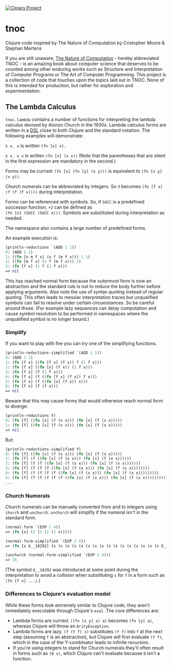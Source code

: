 [![Clojars Project](https://img.shields.io/clojars/v/tnoc.svg)](https://clojars.org/tnoc)

# tnoc
Clojure code inspired by The Nature of Computation by Cristopher Moore &amp; Stephan Mertens

If you are still unaware, [The Nature of Computation](http://nature-of-computation.org/) - hereby abbreviated TNOC - 
is an amazing book about computer science that deserves to be counted among other enduring works such as Structure and
Interpretation of Computer Programs or The Art of Computer Programming. This project is a collection of code that 
touches upon the topics laid out in TNOC. None of this is intended for production, but rather for exploration and experimentation.

## The Lambda Calculus

`tnoc.lambda` contains a number of functions for interpreting the lambda calculus devised by Alonzo Church in the 1930s. 
Lambda calculus forms are written in a [DSL](https://en.wikipedia.org/wiki/Domain-specific_language) close to both Clojure
and the standard notation. The following examples will demonstrate:

`λ x. x` is written `(fn [x] x)`.

`λ x. x x` is written `(fn [x] (x x))` (Note that the parentheses that are silent in the first expression are mandatory in
the second.)

Forms may be curried: `(fn [x] (fn [y] (x y)))` is equivalent to `(fn [x y] (x y))`.

Church numerals can be abbreviated by integers. So `3` becomes `(fn [f x] (f (f (f x))))` during interpretation.

Forms can be referenced with symbols. So, if `SUCC` is a predefined successor function, `+2` can be defined as  
`(fn [n] (SUCC (SUCC n)))`. Symbols are substituted during interpretation as needed.

The namespace also contains a large number of predefined forms.

An example execution is:
```clojure
(println-reductions `(ADD 1 1))
0: (ADD 1 1)
1: ((fn [n m f x] (n f (m f x))) 1 1)
2: ((fn [m f x] (1 f (m f x))) 1)
3: (fn [f x] (1 f (1 f x)))
=> nil
```
This has reached normal form because the outermost form is now an abstraction and the standard rule is not to reduce the body
further before applying arguments. Also note the use of syntax quoting instead of regular quoting. This often leads to messier
interpretation traces but unqualified symbols can fail to resolve under certain circumstances. So be careful around those.
(For example lazy sequences can delay computation and cause symbol resolution to be performed in namespaces where the unqualified
symbol is no longer bound.)

### Simplify
If you want to play with fire you can try one of the simplifying functions.
```clojure
(println-reductions-simplified `(ADD 1 1))
0: (ADD 1 1)
1: (fn [f x] ((fn [f x] (f x)) f (1 f x)))
2: (fn [f x] ((fn [x] (f x)) (1 f x)))
3: (fn [f x] (f (1 f x)))
4: (fn [f x] (f ((fn [f x] (f x)) f x)))
5: (fn [f x] (f ((fn [x] (f x)) x)))
6: (fn [f x] (f (f x)))
=> nil
```
Beware that this may cause forms that would otherwise reach normal form to diverge:
```clojure
(println-reductions Y)
0: (fn [f] ((fn [x] (f (x x))) (fn [x] (f (x x)))))
1: (fn [f] ((fn [x] (f (x x))) (fn [x] (f (x x)))))
=> nil
```
 But:
 ```clojure
(println-reductions-simplified Y)
0: (fn [f] ((fn [x] (f (x x))) (fn [x] (f (x x)))))
1: (fn [f] (f ((fn [x] (f (x x))) (fn [x] (f (x x))))))
2: (fn [f] (f (f ((fn [x] (f (x x))) (fn [x] (f (x x)))))))
3: (fn [f] (f (f (f ((fn [x] (f (x x))) (fn [x] (f (x x))))))))
4: (fn [f] (f (f (f (f ((fn [x] (f (x x))) (fn [x] (f (x x)))))))))
5: (fn [f] (f (f (f (f (f ((fn [x] (f (x x))) (fn [x] (f (x x))))))))))
...
```
    
### Church Numerals

Church numerals can be manually converted from and to integers using `church` and `unchurch`. `unchurch` will simplify if the 
numeral isn't in the standard form.
```clojure
(normal-form `(EXP 2 4))
=> (fn [x] (2 (2 (2 (2 x)))))
```
```clojure
(normal-form-simplified `(EXP 2 4))
=> (fn [x G__10292] (x (x (x (x (x (x (x (x (x (x (x (x (x (x (x (x G__10292)))))))))))))))))
```
```clojure
(unchurch (normal-form-simplified `(EXP 2 4)))
=> 16
```
(The symbol `G__10292` was introduced at some point during the interpretation to avoid a collision when substituting `x`
for `f` in a form such as `(fn [f x] ...)`.)

### Differences to Clojure's evaluation model
While these forms look extremely similar to Clojure code, they aren't immediately executable through Clojure's `eval`. The
core differences are:
* Lambda forms are curried. `((fn [x y] x) a)` becomes `(fn [y] a)`, whereas Clojure will throw an `ArityException`.
* Lambda forms are lazy. `(f (Y f) x)` substitutes `(Y f)` into `f` at the next step (assuming `f` is an abstraction), but Clojure will first evaluate `(Y f)`, which in the case of the Y-combinator leads to infinite recursion.
* If you're using integers to stand for Church numerals they'll often result in forms such as `(0 x)`, which Clojure can't
evaluate because `0` isn't a function.


